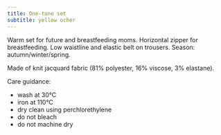 ```yaml
---
title: One-tone set
subtitle: yellow ocher
---
```


Warm set for future and breastfeeding moms. Horizontal zipper for breastfeeding. Low waistline and elastic belt on trousers. Season: autumn/winter/spring.

Made of knit jacquard fabric (81% polyester, 16% viscose, 3% elastane).

Care guidance:

- wash at 30°C
- iron at 110°C
- dry clean using perchlorethylene
- do not bleach
- do not machine dry